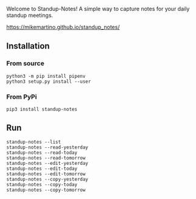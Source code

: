 Welcome to Standup-Notes! A simple way to capture notes for your daily standup meetings.

https://mikemartino.github.io/standup_notes/

## Installation
### From source

```
python3 -m pip install pipenv 
python3 setup.py install --user
```
### From PyPi

```
pip3 install standup-notes
```

## Run
```
standup-notes --list
standup-notes --read-yesterday
standup-notes --read-today
standup-notes --read-tomorrow
standup-notes --edit-yesterday
standup-notes --edit-today
standup-notes --edit-tomorrow
standup-notes --copy-yesterday
standup-notes --copy-today
standup-notes --copy-tomorrow
```

